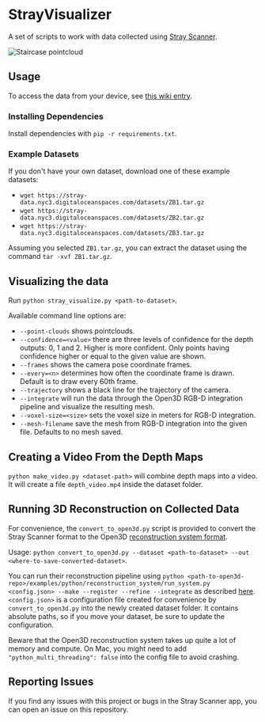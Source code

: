 # StrayVisualizer

A set of scripts to work with data collected using [Stray Scanner](https://apps.apple.com/us/app/stray-scanner/id1557051662).

![Staircase pointcloud](images/pointcloud.webp)

## Usage

To access the data from your device, see [this wiki entry](https://github.com/kekeblom/StrayVisualizer/wiki/Accessing-Data).

### Installing Dependencies

Install dependencies with `pip -r requirements.txt`.

### Example Datasets

If you don't have your own dataset, download one of these example datasets:
- `wget https://stray-data.nyc3.digitaloceanspaces.com/datasets/ZB1.tar.gz`
- `wget https://stray-data.nyc3.digitaloceanspaces.com/datasets/ZB2.tar.gz`
- `wget https://stray-data.nyc3.digitaloceanspaces.com/datasets/ZB3.tar.gz`

Assuming you selected `ZB1.tar.gz`, you can extract the dataset using the command `tar -xvf ZB1.tar.gz`.

## Visualizing the data

Run `python stray_visualize.py <path-to-dataset>`.

Available command line options are:
- `--point-clouds` shows pointclouds.
- `--confidence=<value>` there are three levels of confidence for the depth outputs: 0, 1 and 2. Higher is more confident. Only points having confidence higher or equal to the given value are shown.
- `--frames` shows the camera pose coordinate frames.
- `--every=<n>` determines how often the coordinate frame is drawn. Default is to draw every 60th frame.
- `--trajectory` shows a black line for the trajectory of the camera.
- `--integrate` will run the data through the Open3D RGB-D integration pipeline and visualize the resulting mesh.
- `--voxel-size=<size>` sets the voxel size in meters for RGB-D integration.
- `--mesh-filename` save the mesh from RGB-D integration into the given file. Defaults to no mesh saved.

## Creating a Video From the Depth Maps

`python make_video.py <dataset-path>` will combine depth maps into a video. It will create a file `depth_video.mp4` inside the dataset folder.

## Running 3D Reconstruction on Collected Data

For convenience, the `convert_to_open3d.py` script is provided to convert the Stray Scanner format to the Open3D [reconstruction system format](http://www.open3d.org/docs/release/tutorial/reconstruction_system/capture_your_own_dataset.html).

Usage: `python convert_to_open3d.py --dataset <path-to-dataset> --out <where-to-save-converted-dataset>`.

You can run their reconstruction pipeline using `python <path-to-open3d-repo>/examples/python/reconstruction_system/run_system.py <config.json> --make --register --refine --integrate` as described [here](http://www.open3d.org/docs/release/tutorial/reconstruction_system/system_overview.html). `<config.json>` is a configuration file created for convenience by `convert_to_open3d.py` into the newly created dataset folder. It contains absolute paths, so if you move your dataset, be sure to update the configuration.

Beware that the Open3D reconstruction system takes up quite a lot of memory and compute. On Mac, you might need to add `"python_multi_threading": false` into the config file to avoid crashing.

## Reporting Issues

If you find any issues with this project or bugs in the Stray Scanner app, you can open an issue on this repository.




